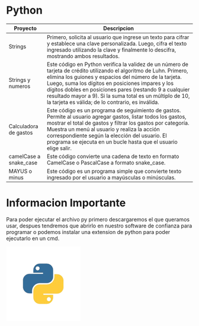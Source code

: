 # Python
|Proyecto|Descripcion|
|-----|-----|
|Strings|Primero, solicita al usuario que ingrese un texto para cifrar y establece una clave personalizada. Luego, cifra el texto ingresado utilizando la clave y finalmente lo descifra, mostrando ambos resultados.|
|Strings y numeros|Este código en Python verifica la validez de un número de tarjeta de crédito utilizando el algoritmo de Luhn. Primero, elimina los guiones y espacios del número de la tarjeta. Luego, suma los dígitos en posiciones impares y los dígitos dobles en posiciones pares (restando 9 a cualquier resultado mayor a 9). Si la suma total es un múltiplo de 10, la tarjeta es válida; de lo contrario, es inválida.|
|Calculadora de gastos|Este código es un programa de seguimiento de gastos. Permite al usuario agregar gastos, listar todos los gastos, mostrar el total de gastos y filtrar los gastos por categoría. Muestra un menú al usuario y realiza la acción correspondiente según la elección del usuario. El programa se ejecuta en un bucle hasta que el usuario elige salir.|
|camelCase a snake_case|Este código convierte una cadena de texto en formato CamelCase o PascalCase a formato snake_case.|
|MAYUS o minus|Este código es un programa simple que convierte texto ingresado por el usuario a mayúsculas o minúsculas.|

# Informacion Importante

Para poder ejecutar el archivo py primero descargaremos el que queramos usar, despues tendremos que abrirlo en nuestro software de confianza para programar o podemos instalar una extension de python para poder ejecutarlo en un cmd.

![Ejemplo de pez](https://raw.githubusercontent.com/Eriquito00/Eriquito00/main/img/python.png)

